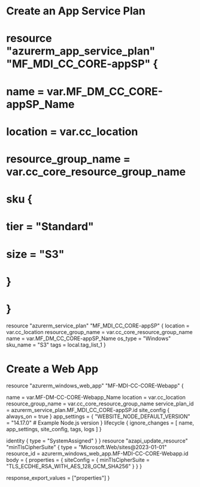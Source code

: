 # Create an App Service Plan
# resource "azurerm_app_service_plan" "MF_MDI_CC_CORE-appSP" {
#   name                = var.MF_DM_CC_CORE-appSP_Name
#   location            = var.cc_location
#   resource_group_name = var.cc_core_resource_group_name
#   sku {
#     tier = "Standard"
#     size = "S3"
#   }
# }

resource "azurerm_service_plan" "MF_MDI_CC_CORE-appSP" {
  location            = var.cc_location
  resource_group_name = var.cc_core_resource_group_name
  name                = var.MF_DM_CC_CORE-appSP_Name
  os_type             = "Windows"
  sku_name            = "S3"
  tags                = local.tag_list_1
}
# Create a Web App
resource "azurerm_windows_web_app" "MF-MDI-CC-CORE-Webapp" {

  name                = var.MF-DM-CC-CORE-Webapp_Name
  location            = var.cc_location
  resource_group_name = var.cc_core_resource_group_name
  service_plan_id     = azurerm_service_plan.MF_MDI_CC_CORE-appSP.id
  site_config {
    always_on = true
  }
  app_settings = {
    "WEBSITE_NODE_DEFAULT_VERSION" = "14.17.0" # Example Node.js version
  }
  lifecycle {
    ignore_changes = [
      name, app_settings, site_config, tags, logs
    ]
  }

  identity {
    type = "SystemAssigned"
  }
}
resource "azapi_update_resource" "minTlsCipherSuite" {
  type        = "Microsoft.Web/sites@2023-01-01"
  resource_id = azurerm_windows_web_app.MF-MDI-CC-CORE-Webapp.id
  body = {
    properties = {
      siteConfig = {
        minTlsCipherSuite = "TLS_ECDHE_RSA_WITH_AES_128_GCM_SHA256"
      }
    }
  }

  response_export_values = ["properties"]
}
